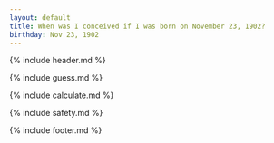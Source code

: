```yaml
---
layout: default
title: When was I conceived if I was born on November 23, 1902?
birthday: Nov 23, 1902
---
```


{% include header.md %}

{% include guess.md %}

{% include calculate.md %}

{% include safety.md %}

{% include footer.md %}



